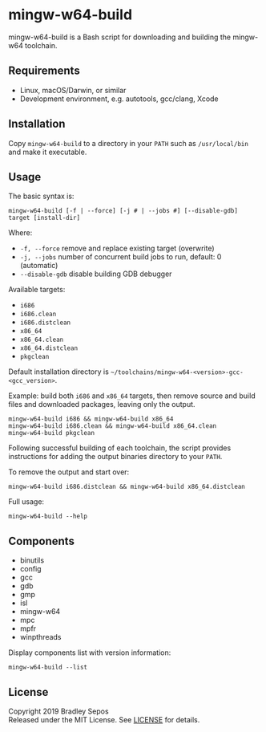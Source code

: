 mingw-w64-build
===============

mingw-w64-build is a Bash script for downloading and building the mingw-w64 toolchain.


Requirements
------------

- Linux, macOS/Darwin, or similar
- Development environment, e.g. autotools, gcc/clang, Xcode


Installation
------------

Copy `mingw-w64-build` to a directory in your `PATH` such as `/usr/local/bin` and make it executable.


Usage
-----

The basic syntax is:

```
mingw-w64-build [-f | --force] [-j # | --jobs #] [--disable-gdb] target [install-dir]
```

Where:

- `-f, --force` remove and replace existing target (overwrite)
- `-j, --jobs` number of concurrent build jobs to run, default: 0 (automatic)
- `--disable-gdb` disable building GDB debugger

Available targets:

- `i686`
- `i686.clean`
- `i686.distclean`
- `x86_64`
- `x86_64.clean`
- `x86_64.distclean`
- `pkgclean`

Default installation directory is `~/toolchains/mingw-w64-<version>-gcc-<gcc_version>`.

Example: build both `i686` and `x86_64` targets, then remove source and build files and downloaded packages, leaving only the output.

```
mingw-w64-build i686 && mingw-w64-build x86_64
mingw-w64-build i686.clean && mingw-w64-build x86_64.clean
mingw-w64-build pkgclean
```

Following successful building of each toolchain, the script provides instructions for adding the output binaries directory to your `PATH`.

To remove the output and start over:

```
mingw-w64-build i686.distclean && mingw-w64-build x86_64.distclean
```

Full usage:

```
mingw-w64-build --help
```


Components
----------

- binutils
- config
- gcc
- gdb
- gmp
- isl
- mingw-w64
- mpc
- mpfr
- winpthreads

Display components list with version information:

```
mingw-w64-build --list
```


License
-------

Copyright 2019 Bradley Sepos  
Released under the MIT License. See [LICENSE](LICENSE) for details.
